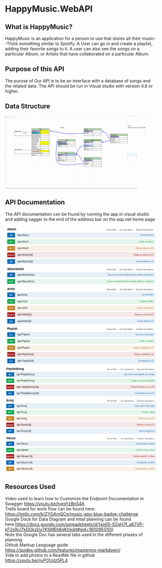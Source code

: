 # HappyMusic.WebAPI
## What is HappyMusic?
HappyMusic is an application for a person to use that stores all their music--Think something similar to Spotify. A User can go in and create a playlist, adding their favorite songs to it. A user can also see the songs on a particular Album, or Artists that have collaborated on a particular Album. 

## Purpose of this API
The purose of Our API is to be an interface with a database of songs and the related data. The API should be run in Visual studio with version 4.8 or higher. 
## Data Structure
 ![DataTables](/Images/DataTables.png)

## API Documentation
The API documentation can be found by running the app in visual studio and adding sagger to the end of the address bar on the asp.net home page

 ![ApiEndPoints1](/Images/ApiEndPoints1.png)
 ![ApiEndPoints2](/Images/ApiEndPoints2.png)
## Resources Used
Video used to learn how to Customize the Endpoint Documentation in Swagger https://youtu.be/tyesYzBnS4A  
Trello board for work flow can be found here: https://trello.com/b/ZYGAmQCe/music-app-blue-badge-challenge  
Google Dock for Data Diagram and intial planning can be found here:https://docs.google.com/spreadsheets/d/1sp65-SZqH7f_a67VP-kF2s9rJ7kDOkzDy7KSMEh8qKI/edit#gid=1800955100  
Note the Google Doc has several tabs used in the different phases of planning  
Github Markup Language guide https://guides.github.com/features/mastering-markdown/  
Vide to add photos to a ReadMe file in github https://youtu.be/nvPOUdz5PL4  
